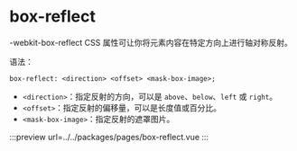 # box-reflect

-webkit-box-reflect CSS 属性可让你将元素内容在特定方向上进行轴对称反射。

语法：

```
box-reflect: <direction> <offset> <mask-box-image>;
```

- `<direction>`：指定反射的方向，可以是 `above`、`below`、`left` 或 `right`。
- `<offset>`：指定反射的偏移量，可以是长度值或百分比。
- `<mask-box-image>`：指定反射的遮罩图片。

:::preview
url=../../packages/pages/box-reflect.vue
:::
